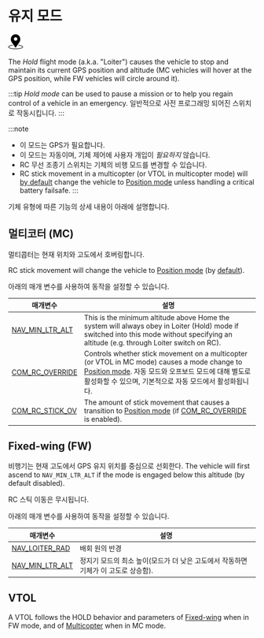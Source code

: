 <Redirect to="../flight_modes_mc/hold" />

# 유지 모드

[<img src="../../assets/site/position_fixed.svg" title="위치 고정 요구(예, GPS)" width="30px" />](../getting_started/flight_modes.md#key_position_fixed)

The *Hold* flight mode (a.k.a. "Loiter") causes the vehicle to stop and maintain its current GPS position and altitude (MC vehicles will hover at the GPS position, while FW vehicles will circle around it).

:::tip
*Hold mode* can be used to pause a mission or to help you regain control of a vehicle in an emergency. 일반적으로 사전 프로그래밍 되어진 스위치로 작동시킵니다. :::

:::note
* 이 모드는 GPS가 필요합니다.
* 이 모드는 자동이며, 기체 제어에 사용자 개입이 *필요하지* 않습니다.
* RC 무선 조종기 스위치는 기체의 비행 모드를 변경할 수 있습니다.
* RC stick movement in a multicopter (or VTOL in multicopter mode) will [by default](#COM_RC_OVERRIDE) change the vehicle to [Position mode](../flight_modes_mc/position.md) unless handling a critical battery failsafe. :::

기체 유형에 따른 기능의 상세 내용이 아래에 설명합니다.

## 멀티코터 (MC)

멀티콥터는 현재 위치와 고도에서 호버링합니다.

RC stick movement will change the vehicle to [Position mode](../flight_modes_mc/position.md) (by [default](#COM_RC_OVERRIDE)).

아래의 매개 변수를 사용하여 동작을 설정할 수 있습니다.

| 매개변수                                                                                                    | 설명                                                                                                                                                                                                      |
| ------------------------------------------------------------------------------------------------------- | ------------------------------------------------------------------------------------------------------------------------------------------------------------------------------------------------------- |
| <a id="NAV_MIN_LTR_ALT"></a>[NAV_MIN_LTR_ALT](../advanced_config/parameter_reference.md#NAV_MIN_LTR_ALT) | This is the minimum altitude above Home the system will always obey in Loiter (Hold) mode if switched into this mode without specifying an altitude (e.g. through Loiter switch on RC).                 |
| <a id="COM_RC_OVERRIDE"></a>[COM_RC_OVERRIDE](../advanced_config/parameter_reference.md#COM_RC_OVERRIDE) | Controls whether stick movement on a multicopter (or VTOL in MC mode) causes a mode change to [Position mode](../flight_modes_mc/position.md). 자동 모드와 오프보드 모드에 대해 별도로 활성화할 수 있으며, 기본적으로 자동 모드에서 활성화됩니다. |
| <a id="COM_RC_STICK_OV"></a>[COM_RC_STICK_OV](../advanced_config/parameter_reference.md#COM_RC_STICK_OV) | The amount of stick movement that causes a transition to [Position mode](../flight_modes_mc/position.md) (if [COM_RC_OVERRIDE](#COM_RC_OVERRIDE) is enabled).                                         |

<!-- Code for this here: https://github.com/PX4/PX4-Autopilot/blob/main/src/modules/navigator/loiter.cpp#L61 -->

## Fixed-wing (FW)

비행기는 현재 고도에서 GPS 유지 위치를 중심으로 선회한다. The vehicle will first ascend to `NAV_MIN_LTR_ALT` if the mode is engaged below this altitude (by default disabled).

RC 스틱 이동은 무시됩니다.

아래의 매개 변수를 사용하여 동작을 설정할 수 있습니다.

| 매개변수                                                                           | 설명                                               |
| ------------------------------------------------------------------------------ | ------------------------------------------------ |
| [NAV_LOITER_RAD](../advanced_config/parameter_reference.md#NAV_LOITER_RAD)   | 배회 원의 반경                                         |
| [NAV_MIN_LTR_ALT](../advanced_config/parameter_reference.md#NAV_MIN_LTR_ALT) | 정지기 모드의 최소 높이(모드가 더 낮은 고도에서 작동하면 기체가 이 고도로 상승함). |


## VTOL

A VTOL follows the HOLD behavior and parameters of [Fixed-wing](#fixed-wing-fw) when in FW mode, and of [Multicopter](#multi-copter-mc) when in MC mode.

<!-- this maps to AUTO_LOITER in flight mode state machine -->

